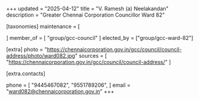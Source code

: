 +++
updated = "2025-04-12"
title = "V. Ramesh  (a) Neelakandan"
description = "Greater Chennai Corporation Councillor Ward 82"

[taxonomies]
maintenance = [

]
member_of = [
    "group/gcc-council"
]
elected_by = ["group/gcc-ward-82"]

[extra]
photo = "https://chennaicorporation.gov.in/gcc/council/council-address/photo/ward082.jpg"
sources = [
    "https://chennaicorporation.gov.in/gcc/council/council-address/"
]

[extra.contacts]

phone = [
    "9445467082",
    "9551789206",
    ]
email = "ward082@chennaicorporation.gov.in"
+++